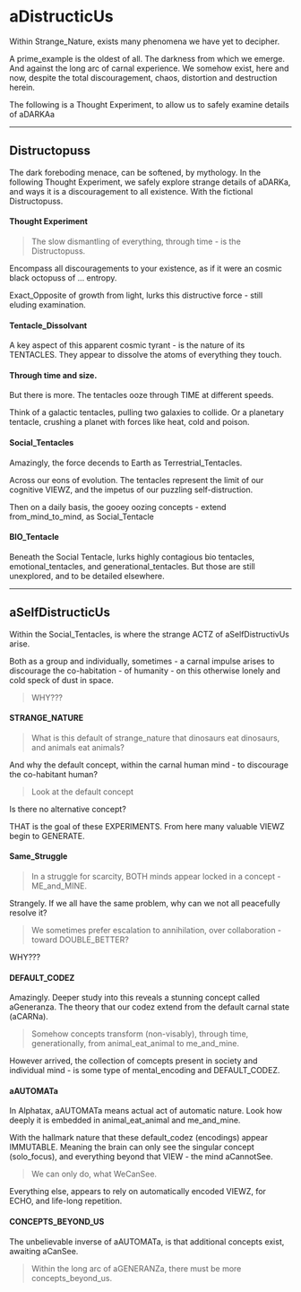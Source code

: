 # aDistructicUs

Within Strange_Nature, exists many phenomena we have yet to decipher.

A prime_example is the oldest of all. The darkness from which we emerge. And against the long arc of carnal experience. We somehow exist, here and now, despite the total discouragement, chaos, distortion and destruction herein.

The following is a Thought Experiment, to allow us to safely examine details of aDARKAa 

---

## Distructopuss

The dark foreboding menace, can be softened, by mythology. In the following Thought Experiment, we safely explore strange details of aDARKa, and ways it is a discouragement to all existence.
With the fictional Distructopuss.

#### Thought Experiment 

> The slow dismantling of everything, through time - is the Distructopuss.

Encompass all discouragements to your existence, as if it were an cosmic black octopuss of ... entropy. 

Exact_Opposite of growth from light, lurks this distructive force - still eluding examination.

#### Tentacle_Dissolvant

A key aspect of this apparent cosmic tyrant - is the nature of its TENTACLES. They appear to dissolve the atoms of everything they touch.

#### Through time and size.

But there is more. The tentacles ooze through TIME at different speeds.

Think of a galactic tentacles, pulling two galaxies to collide. Or a planetary tentacle, crushing a planet with forces like heat, cold and poison.

#### Social_Tentacles

Amazingly, the force decends to Earth as Terrestrial_Tentacles. 

Across our eons of evolution. The tentacles represent the limit of our cognitive VIEWZ, and the impetus of our puzzling self-distruction. 

Then on a daily basis, the gooey oozing concepts - extend from_mind_to_mind, as Social_Tentacle

#### BIO_Tentacle

Beneath the Social Tentacle, lurks highly contagious bio tentacles, emotional_tentacles, and generational_tentacles. But those are still unexplored, and to be detailed
elsewhere.

---

## aSelfDistructicUs

Within the Social_Tentacles, is where the strange ACTZ of aSelfDistructivUs arise.

Both as a group and individually, sometimes - a carnal impulse arises to discourage the co-habitation - of humanity - on this otherwise lonely and cold speck of dust in space.

> WHY???

#### STRANGE_NATURE 

> What is this default of strange_nature that dinosaurs eat dinosaurs, and animals eat animals?

And why the default concept, within the carnal human mind - to discourage the co-habitant human?

> Look at the default concept

Is there no alternative concept?

THAT is the goal of these EXPERIMENTS. From here many valuable VIEWZ begin to GENERATE.

#### Same_Struggle

> In a struggle for scarcity, BOTH minds appear locked in a concept - ME_and_MINE.

Strangely. If we all have the same problem, why can we not all peacefully resolve it? 

> We sometimes prefer escalation to annihilation, over collaboration - toward DOUBLE_BETTER?

WHY???

#### DEFAULT_CODEZ

Amazingly. Deeper study into this reveals a stunning concept called aGeneranza. The theory that our codez extend from the default carnal state (aCARNa). 

> Somehow concepts transform (non-visably), through time, generationally, from animal_eat_animal to me_and_mine.

However arrived, the collection of comcepts present in society and individual mind - is some type of mental_encoding and DEFAULT_CODEZ.

#### aAUTOMATa

In Alphatax, aAUTOMATa means actual act of automatic nature. Look how deeply it is embedded in animal_eat_animal and me_and_mine.

With the hallmark nature that these default_codez (encodings) appear IMMUTABLE. Meaning the brain can only see the singular concept (solo_focus), and everything beyond that VIEW - the mind aCannotSee.

> We can only do, what WeCanSee.

Everything else, appears to rely on automatically encoded VIEWZ, for ECHO, and life-long repetition.


#### CONCEPTS_BEYOND_US

The unbelievable inverse of aAUTOMATa, is that additional concepts exist, awaiting aCanSee.

> Within the long arc of aGENERANZa, there must be more concepts_beyond_us.
